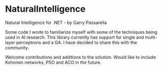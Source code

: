 NaturalIntelligence
===================
Natural Intelligence for .NET - by Garry Passarella

Some code I wrote to familiarize myself with some of the techniques being used in AI research. This library currently has support for single and multi-layer perceptrons and a GA. I have decided to share this with the community.

Welcome contributions and additions to the solution. Would like to include Kohonen networks, PSO and ACO in the future.
